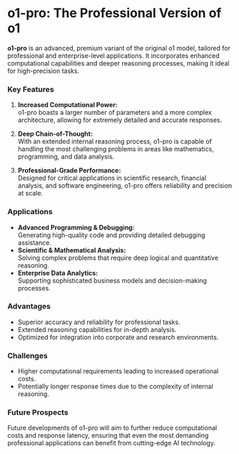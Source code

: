 # o1-pro: The Professional Version of o1

**o1-pro** is an advanced, premium variant of the original o1 model, tailored for professional and enterprise-level applications. It incorporates enhanced computational capabilities and deeper reasoning processes, making it ideal for high-precision tasks.

### Key Features

1. **Increased Computational Power:**  
   o1-pro boasts a larger number of parameters and a more complex architecture, allowing for extremely detailed and accurate responses.

2. **Deep Chain-of-Thought:**  
   With an extended internal reasoning process, o1-pro is capable of handling the most challenging problems in areas like mathematics, programming, and data analysis.

3. **Professional-Grade Performance:**  
   Designed for critical applications in scientific research, financial analysis, and software engineering, o1-pro offers reliability and precision at scale.

### Applications

- **Advanced Programming & Debugging:**  
  Generating high-quality code and providing detailed debugging assistance.
- **Scientific & Mathematical Analysis:**  
  Solving complex problems that require deep logical and quantitative reasoning.
- **Enterprise Data Analytics:**  
  Supporting sophisticated business models and decision-making processes.

### Advantages

- Superior accuracy and reliability for professional tasks.
- Extended reasoning capabilities for in-depth analysis.
- Optimized for integration into corporate and research environments.

### Challenges

- Higher computational requirements leading to increased operational costs.
- Potentially longer response times due to the complexity of internal reasoning.

### Future Prospects

Future developments of o1-pro will aim to further reduce computational costs and response latency, ensuring that even the most demanding professional applications can benefit from cutting-edge AI technology.
